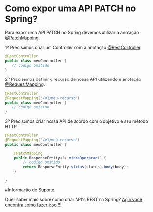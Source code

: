 # Como expor uma API PATCH no Spring?

Para expor uma API PATCH no Spring devemos utilizar a anotação [@PatchMapping](https://docs.spring.io/spring-framework/docs/current/javadoc-api/org/springframework/web/bind/annotation/PatchMapping.html).

1º Precisamos criar um Controller com a anotação [@RestController](https://docs.spring.io/spring/docs/current/javadoc-api/org/springframework/web/bind/annotation/RestController.html).

```java
@RestController
public class meuController {
   // código omitido
}
```

2º Precisamos definir o recurso da nossa API utilizando a anotação [@RequestMapping](https://docs.spring.io/spring/docs/current/javadoc-api/org/springframework/web/bind/annotation/RequestMapping.html).


```java
@RestController
@RequestMapping("/v1/meu-recurso")
public class meuController {
   // código omitido
}
```

3º Precisamos criar nossa API de acordo com o objetivo e seu método HTTP.

```java
@RestController
@RequestMapping("/v1/meu-recurso")
public class meuController {

    @PatchMapping
    public ResponseEntity<?> minhaOperacao() {
        // código omitido
        return ResponseEntity.status(status).body(body);
    }

}
```

#Informação de Suporte

Quer saber mais sobre como criar API's REST no Spring? [Aqui você encontra como fazer isso !!!](https://spring.io/guides/gs/rest-service/)